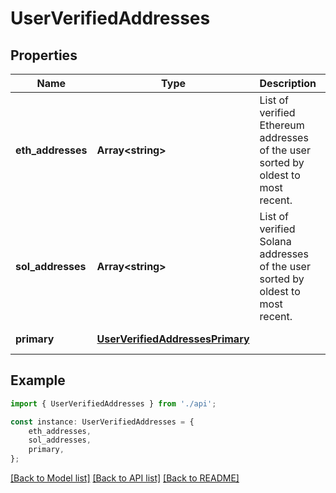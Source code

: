 # UserVerifiedAddresses


## Properties

Name | Type | Description | Notes
------------ | ------------- | ------------- | -------------
**eth_addresses** | **Array&lt;string&gt;** | List of verified Ethereum addresses of the user sorted by oldest to most recent. | [default to undefined]
**sol_addresses** | **Array&lt;string&gt;** | List of verified Solana addresses of the user sorted by oldest to most recent. | [default to undefined]
**primary** | [**UserVerifiedAddressesPrimary**](UserVerifiedAddressesPrimary.md) |  | [default to undefined]

## Example

```typescript
import { UserVerifiedAddresses } from './api';

const instance: UserVerifiedAddresses = {
    eth_addresses,
    sol_addresses,
    primary,
};
```

[[Back to Model list]](../README.md#documentation-for-models) [[Back to API list]](../README.md#documentation-for-api-endpoints) [[Back to README]](../README.md)
